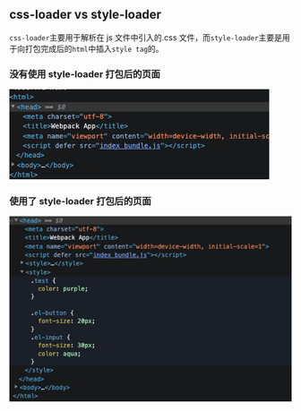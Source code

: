 ## css-loader vs style-loader

`css-loader`主要用于解析在 js 文件中引入的.css 文件，而`style-loader`主要是用于向打包完成后的`html`中插入`style tag`的。

### 没有使用 style-loader 打包后的页面

![img](./img/nostyleloader.png)

### 使用了 style-loader 打包后的页面

![img](./img/hasstyleloader.png)

